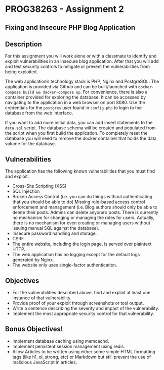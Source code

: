 # PROG38263 - Assignment 2
## Fixing and Insecure PHP Blog Application

## Description

For this assignment you will work alone or with a classmate to identify and exploit vulnerabilities in an insecure blog application. After that you will add and test security controls to mitigate or prevent the vulnerabilities from being exploited.

The web application’s technology stack is PHP, Nginx and PostgreSQL. The application is provided via Github and can be built/launched with <code>docker-compose build && docker-compose up</code>. For convenience, there is also a container provided for exploring the database. It can be accessed by navigating to the application in a web browser on port 8080. Use the credentials for the <code>postgres</code> user found in <code>config.php</code> to login to the database from the web interface.

If you want to add more initial data, you can add insert statements to the <code>data.sql</code> script. The database schema will be created and populated from the script when you first build the application. To completely reset the database you will need to remove the docker container that holds the data volume for the database.

## Vulnerabilities

The application has the following known vulnerabilities that you must find and exploit.

* Cross-Site Scripting (XSS)
* SQL Injection
* Broken Access Control (i.e. you can do things without authenticating that you should be able to do)
Missing role-based access control enforcement and management (i.e. Blog authors should only be able to delete their posts. Admins can delete anyone’s posts. There is currently no mechanism for changing or managing the roles for users. Actually, there is no mechanism for even creating or managing users without issuing manual SQL against the database).
* Insecure password handling and storage.
* CSRF
* The entire website, including the login page, is served over plaintext HTTP.
* The web application has no logging except for the default logs generated by Nginx.
* The website only uses single-factor authentication.

## Objectives

* For the vulnerabilities described above, find and exploit at least one instance of that vulnerability. 
* Provide proof of your exploit through screenshots or tool output.
* Write a sentence describing the severity and impact of the vulnerability.
* Implement the most appropriate security control for that vulnerability.

## Bonus Objectives!

* Implement database caching using memcachd. 
* Implement persistent session management using redis.
* Allow Articles to be written using either some simple HTML formatting tags (like h1, ol, strong, etc) or Markdown but still prevent the use of malicious JavaScript in articles. 

